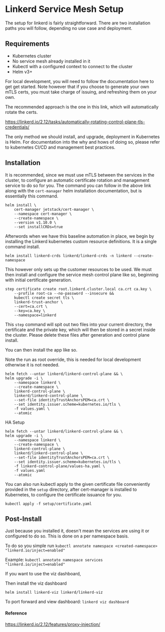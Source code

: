 # Linkerd Service Mesh Setup

The setup for linkerd is fairly straightforward. There are two installation paths you will follow, depending no use case and deployment.

## Requirements
- Kubernetes cluster
- No service mesh already installed in it
- Kubectl with a configured context to connect to the cluster
- Helm v3+

For local development, you will need to follow the documentation here to get get started. Note however that if you choose to generate your own mTLS certs, you must take charge of issuing, and refreshing them on your own.

The recommended approach is the one in this link, which will automatically rotate the certs.

https://linkerd.io/2.12/tasks/automatically-rotating-control-plane-tls-credentials/

The only method we should install, and upgrade, deployment in Kubernetes is Helm. For documentation into the why and hows of doing so, please refer to kubernetes CI/CD and management best practices.

## Installation

It is recommended, since we must use mTLS between the services in the cluster, to configure an automatic certificate rotation and management service to do so for you. The command you can follow in the above link along with the `cert-manager` helm installation documentation, but is essentially this command.

```
helm install \
    cert-manager jetstack/cert-manager \
    --namespace cert-manager \
    --create-namespace \
    --version v1.10.0 \
    --set installCRDs=true
```
Afterwords when we have this baseline automation in place, we begin by installing the Linkerd kubernetes custom resource definitions. It is a single command install.

```
helm install linkerd-crds linkerd/linkerd-crds -n linkerd --create-namespace 
```

This however only sets up the customer resources to be used. We must then install and configure the service mesh control plane like so, beginning with initial certificate generation.

```
step certificate create root.linkerd.cluster.local ca.crt ca.key \
    --profile root-ca --no-password --insecure &&
    kubectl create secret tls \
    linkerd-trust-anchor \
    --cert=ca.crt \
    --key=ca.key \
    --namespace=linkerd
```

This `step` command will spit out two files into your current directory, the certificate and the private key, which will then be stored in a secret inside the cluster. Please delete these files after generation and control plane install.

You can then install the app like so.

Note the run as root override, this is needed for local development otherwise it is not needed.


```
helm fetch --untar linkerd/linkerd-control-plane && \
helm upgrade -i \
    --namespace linkerd \
    --create-namespace \
    linkerd-control-plane \
    linkerd/linkerd-control-plane \
    --set-file identityTrustAnchorsPEM=ca.crt \
    --set identity.issuer.scheme=kubernetes.io/tls \
    -f values.yaml \
    --atomic
```

HA Setup
```
helm fetch --untar linkerd/linkerd-control-plane && \
helm upgrade -i \
    --namespace linkerd \
    --create-namespace \
    linkerd-control-plane \
    linkerd/linkerd-control-plane \
    --set-file identityTrustAnchorsPEM=ca.crt \
    --set identity.issuer.scheme=kubernetes.io/tls \
    -f linkerd-control-plane/values-ha.yaml \
    -f values.yaml
    --atomic
```

You can also run kubectl apply to the given certificate file conveniently provided in the `setup` directory, after cert-manager is installed to Kubernetes, to configure the certificate issuance for you.

`kubectl apply -f setup/certificate.yaml`

## Post-Install

Just because you installed it, doesn't mean the services are using it or configured to do so. This is done on a per namespace basis.

To do so you simple run `kubectl annotate namespace <created-namespace> "linkerd.io/inject=enabled"`

Example: `kubectl annotate namespace services "linkerd.io/inject=enabled"`

If you want to use the viz dashboard,

Then install the viz dashboard

`helm install linkerd-viz linkerd/linkerd-viz`

To port forward and view dashboard: `linkerd viz dashboard`


#### Reference
https://linkerd.io/2.12/features/proxy-injection/
